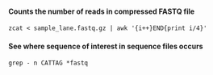 #### Counts the number of reads in compressed FASTQ file
```
zcat < sample_lane.fastq.gz | awk '{i++}END{print i/4}'
```
#### See where sequence of interest in sequence files occurs
```
grep - n CATTAG *fastq
```
